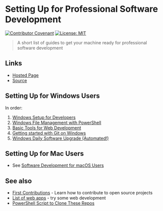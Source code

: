 # Setting Up for Professional Software Development

[![Contributor Covenant](https://img.shields.io/badge/Contributor%20Covenant-v1.4%20adopted-ff69b4.svg)](code-of-conduct.md)
[![License: MIT](https://img.shields.io/badge/License-MIT-green.svg)](https://opensource.org/licenses/MIT)

> A short list of guides to get your machine ready for professional software development

## Links

- [Hosted Page](https://denisecase.github.io/pro-dev-list/)
- [Source](https://github.com/denisecase/pro-dev-list)

## Setting Up for Windows Users

In order:

1. [Windows Setup for Developers](https://github.com/denisecase/windows-setup)
1. [Windows File Management with PowerShell](https://github.com/denisecase/windows-file-management)
1. [Basic Tools for Web Development](https://github.com/denisecase/basic-tools-for-webdev)
1. [Getting started with Git on Windows](https://github.com/denisecase/git-started-windows)
1. [Windows Daily Software Upgrade (Automated!)](https://github.com/denisecase/windows-daily-software-upgrade)

## Setting Up for Mac Users

- See [Software Development for macOS Users](https://denisecase.github.io/pro-dev-list/software-development-for-macOS-users.html)

## See also

- [First Contributions](https://github.com/firstcontributions/first-contributions) - Learn how to contribute to open source projects
- [List of web apps](https://profcase.github.io/web-apps-list/) - try some web development
- [PowerShell Script to Clone These Repos](https://gist.github.com/denisecase/aedafa943947ad2a9f0ffc4318a514d5)
